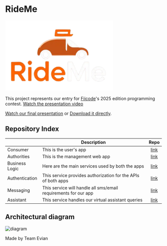 # RideMe

![logo](https://raw.githubusercontent.com/team-evian-fiicode25/.github/refs/heads/main/logo.png)

This project represents our entry for [Fiicode](https://fiicode.asii.ro/en/web-and-mobile-development)'s 2025 edition programming contest.
[Watch the presentation video](https://www.capcut.com/s/CY-s1gjuzSFa8Jgj/)

[Watch our final presentation](https://www.capcut.com/s/CT4qzMUYPsgDrc05/) or [Download it directly](https://wetransfer.com/downloads/8d294c6dfa7e4e2fa1fce8cc1f8c73f820250517222729/00d73f6abc6ccfb7ea4b98898ae2525120250517222747/af4493?t_exp=1747780049&t_lsid=09b3e054-08e2-4bed-97fe-d1cd103915bc&t_network=email&t_rid=ZW1haWx8Njc2ODA4NTAzYjQ1MTBjYmM4NGZlNjAx&t_s=download_link&t_ts=1747520866&utm_campaign=TRN_TDL_01&utm_source=sendgrid&utm_medium=email&trk=TRN_TDL_01).


## Repository Index
|                | Description                                                     | Repo                                                           |
|----------------|-----------------------------------------------------------------|:--------------------------------------------------------------:|
| Consumer       | This is the user's app                                          | [link](https://github.com/Team-Evian-Fiicode25/consumer)       |
| Authorities    | This is the management web app                                  | [link](https://github.com/Team-Evian-Fiicode25/authorities)    |
| Business Logic | Here are the main services used by both the apps                | [link](https://github.com/Team-Evian-Fiicode25/business-logic) |
| Authentication | This service provides authorization for the APIs of both apps   | [link](https://github.com/Team-Evian-Fiicode25/authentication) |
| Messaging      | This service will handle all sms/email requirements for our app | [link](https://github.com/Team-Evian-Fiicode25/messaging)      |
| Assistant      | This service handles our virtual assistant queries              | [link](https://github.com/Team-Evian-Fiicode25/assistant)      |

## Architectural diagram
![diagram](https://team-evian-fiicode25.github.io/.github/architecture-diagram.svg)

Made by Team Evian
